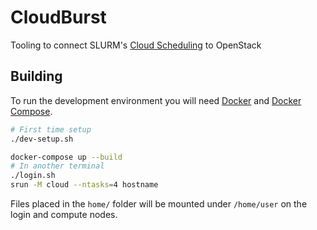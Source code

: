 # CloudBurst

Tooling to connect SLURM's [Cloud Scheduling](https://slurm.schedmd.com/elastic_computing.html) to OpenStack

## Building

To run the development environment you will need [Docker](https://docs.docker.com/engine/install/#server) and [Docker Compose](https://docs.docker.com/compose/install/).

```sh
# First time setup
./dev-setup.sh

docker-compose up --build
# In another terminal
./login.sh
srun -M cloud --ntasks=4 hostname
```

Files placed in the `home/` folder will be mounted under `/home/user` on the login and compute nodes.
